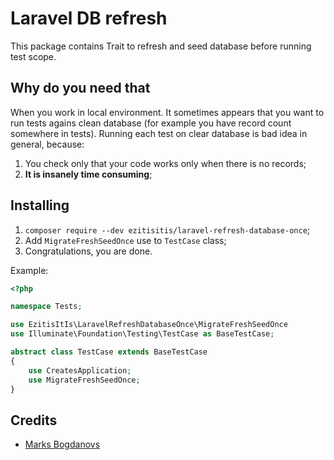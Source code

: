 # Laravel DB refresh

This package contains Trait to refresh and seed database before running test scope.

## Why do you need that

When you work in local environment. It sometimes appears that you want to run tests agains clean database (for example you have record count somewhere in tests).
Running each test on clear database is bad idea in general, because:

1. You check only that your code works only when there is no records;
2. **It is insanely time consuming**;

## Installing

1. `composer require --dev ezitisitis/laravel-refresh-database-once`;
2. Add `MigrateFreshSeedOnce` use to `TestCase` class;
3. Congratulations, you are done.

Example:
```php
<?php

namespace Tests;

use EzitisItIs\LaravelRefreshDatabaseOnce\MigrateFreshSeedOnce
use Illuminate\Foundation\Testing\TestCase as BaseTestCase;

abstract class TestCase extends BaseTestCase
{
    use CreatesApplication;
    use MigrateFreshSeedOnce;
}
```

## Credits

- [Marks Bogdanovs](https://www.ezitisitis.com)
